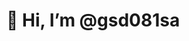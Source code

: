 # 👋 Hi, I’m @gsd081sa

<!---
gsd081sa/gsd081sa is a ✨ special ✨ repository because its `README.md` (this file) appears on your GitHub profile.
You can click the Preview link to take a look at your changes.
--->
